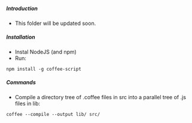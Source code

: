##### Introduction
- This folder will be updated soon. 

##### Installation
- Instal NodeJS (and npm)
- Run:
```
npm install -g coffee-script
```

##### Commands
- Compile a directory tree of .coffee files in src into a parallel tree of .js files in lib:
```
coffee --compile --output lib/ src/
```
